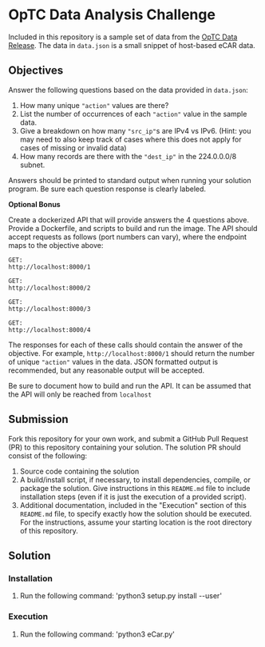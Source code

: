 # OpTC Data Analysis Challenge

Included in this repository is a sample set of data from the
[OpTC Data Release](https://github.com/FiveDirections/OpTC-data). The data
in `data.json` is a small snippet of host-based eCAR data.

## Objectives

Answer the following questions based on the data provided in `data.json`:
1. How many unique `"action"` values are there?
2. List the number of occurrences of each `"action"` value in the sample data.
3. Give a breakdown on how many `"src_ip"`s are IPv4 vs IPv6. (Hint: you may
   need to also keep track of cases where this does not apply for cases of
   missing or invalid data)
4. How many records are there with the `"dest_ip"` in the 224.0.0.0/8 subnet.

Answers should be printed to standard output when running your solution program.
Be sure each question response is clearly labeled.

**Optional Bonus**

Create a dockerized API that will provide answers the 4 questions above. 
Provide a Dockerfile, and scripts to build and run the image. The API
should accept requests as follows (port numbers can vary), where the endpoint
maps to the objective above:

```
GET:
http://localhost:8000/1

GET:
http://localhost:8000/2

GET:
http://localhost:8000/3

GET:
http://localhost:8000/4
```

The responses for each of these calls should contain the answer of the objective.
For example, `http://localhost:8000/1` should return the number of unique `"action"`
values in the data.
JSON formatted output is recommended, but any reasonable output will be accepted.

Be sure to document how to build and run the API. It can be assumed that the
API will only be reached from `localhost`

## Submission

Fork this repository for your own work, and submit a GitHub Pull Request (PR)
to this repository containing your solution.
The solution PR should consist of the following:

1. Source code containing the solution
2. A build/install script, if necessary, to install dependencies, compile,
   or package the solution. Give instructions in this `README.md` file
   to include installation steps (even if it is just the execution of a
   provided script).
3. Additional documentation, included in the "Execution" section of this
   `README.md` file, to specify exactly how the solution should be
   executed. For the instructions, assume your starting location is the root
   directory of this repository.

## Solution

### Installation

1) Run the following command: 'python3 setup.py install --user'

### Execution

1) Run the following command: 'python3 eCar.py'